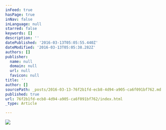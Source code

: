 ```yaml
---
inFeed: true
hasPage: true
inNav: false
inLanguage: null
starred: false
keywords: []
description: ''
datePublished: '2016-03-13T05:05:55.440Z'
dateModified: '2016-03-13T05:05:38.282Z'
authors: []
publisher:
  name: null
  domain: null
  url: null
  favicon: null
title: ''
author: []
sourcePath: _posts/2016-03-13-76f2b1fd-ecb8-4d94-a905-ca6f091bf762.md
published: true
url: 76f2b1fd-ecb8-4d94-a905-ca6f091bf762/index.html
_type: Article

---
```

![](https://the-grid-user-content.s3-us-west-2.amazonaws.com/ad784d02-4be3-4562-959a-b38442f51acb.gif)